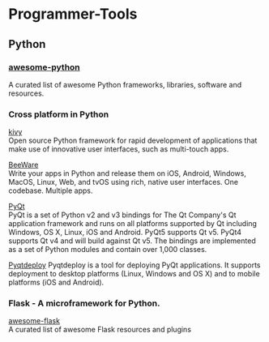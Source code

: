 # Programmer-Tools

## Python

### [awesome-python](https://awesome-python.com/)  
A curated list of awesome Python frameworks, libraries, software and resources.

### Cross platform in Python

[kivy](https://kivy.org)  
Open source Python framework for rapid development of applications that make use of innovative user interfaces, such as multi-touch apps.

[BeeWare](https://pybee.org/)  
Write your apps in Python and release them on iOS, Android, Windows, MacOS, Linux, Web, and tvOS using rich, native user interfaces. One codebase. Multiple apps.

[PyQt](https://riverbankcomputing.com/software/pyqt/intro)  
PyQt is a set of Python v2 and v3 bindings for The Qt Company's Qt application framework and runs on all platforms supported by Qt including Windows, OS X, Linux, iOS and Android. PyQt5 supports Qt v5. PyQt4 supports Qt v4 and will build against Qt v5. The bindings are implemented as a set of Python modules and contain over 1,000 classes.

[Pyqtdeploy](https://www.riverbankcomputing.com/software/pyqtdeploy/intro)
Pyqtdeploy is a tool for deploying PyQt applications. It supports deployment to desktop platforms (Linux, Windows and OS X) and to mobile platforms (iOS and Android).

### Flask - A microframework for Python.

[awesome-flask](https://github.com/humiaozuzu/awesome-flask)  
A curated list of awesome Flask resources and plugins

